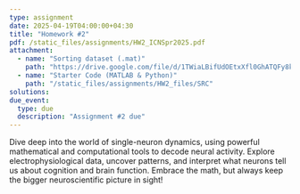 ```yaml
---
type: assignment
date: 2025-04-19T04:00:00+04:30
title: "Homework #2"
pdf: /static_files/assignments/HW2_ICNSpr2025.pdf
attachment:
  - name: "Sorting dataset (.mat)"
    path: "https://drive.google.com/file/d/1TWiaLBifUdOEtxXfl0GhATQFy8kP27Ek/view?usp=sharing"
  - name: "Starter Code (MATLAB & Python)"
    path: "/static_files/assignments/HW2_files/SRC"
solutions: 
due_event: 
  type: due
  description: "Assignment #2 due"
---
```


Dive deep into the world of single-neuron dynamics, using powerful mathematical and computational tools to decode neural activity. Explore electrophysiological data, uncover patterns, and interpret what neurons tell us about cognition and brain function. Embrace the math, but always keep the bigger neuroscientific picture in sight!
